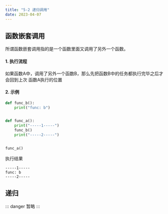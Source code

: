 ```yaml
---
title: "5-2 递归调用"
date: 2023-04-07
---
```


## 函数嵌套调用

所谓函数嵌套调用指的是一个函数里面又调用了另外一个函数。  

#### 1. 执行流程
如果函数A中，调用了另外一个函数B，那么先把函数B中的任务都执行完毕之后才会回到上次 函数A执行的位置

#### 2. 示例
```python
def func_b():
    print("func: b")


def func_a():
    print("-----1-----")
    func_b()
    print("-----2-----")


func_a()
```
执行结果
```
-----1-----
func: b
-----2-----
```

## 递归
::: danger
暂略
:::